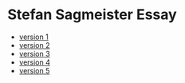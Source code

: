 Stefan Sagmeister Essay
=======================
+ [version 1](https://kevingallagher.github.io/Stefan-Sagmeister/essay.html)
+ [version 2](https://kevingallagher.github.io/Stefan-Sagmeister/stefan2.html)
+ [version 3](https://kevingallagher.github.io/Stefan-Sagmeister/stefan3.html)
+ [version 4](https://kevingallagher.github.io/Stefan-Sagmeister/stefan4.html)
+ [version 5](https://kevingallagher.github.io/Stefan-Sagmeister/stefan5.html)
